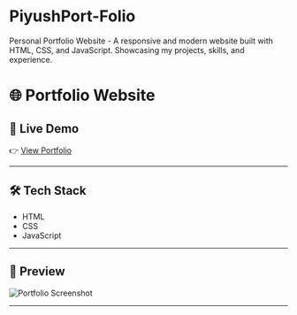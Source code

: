 # PiyushPort-Folio
Personal Portfolio Website - A responsive and modern website built with HTML, CSS, and JavaScript. Showcasing my projects, skills, and experience.

# 🌐 Portfolio Website
## 🚀 Live Demo
👉 [View Portfolio](https://piyushport-folio.netlify.app/)

---

## 🛠️ Tech Stack
- HTML  
- CSS  
- JavaScript  

---

## 📸 Preview
![Portfolio Screenshot](preview.png)

---

